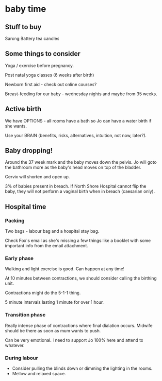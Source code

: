 # baby time

## Stuff to buy

Sarong
Battery tea candles


## Some things to consider

Yoga / exercise before pregnancy.

Post natal yoga classes (6 weeks after birth)

Newborn first aid - check out online courses?

Breast-feeding for our baby - wednesday nights and maybe from 35 weeks.

## Active birth

We have OPTIONS - all rooms have a bath so Jo can have a water birth if she wants.

Use your BRAIN (benefits, risks, alternatives, intuition, not now, later?).

## Baby dropping!

Around the 37 week mark and the baby moves down the pelvis. Jo will goto
the bathroom more as the baby's head moves on top of the bladder.

Cervix will shorten and open up.

3% of babies present in breach. If North Shore Hospital cannot flip the baby,
they will not perform a vaginal birth when in breach (caesarian only).

## Hospital time

### Packing

Two bags - labour bag and a hospital stay bag.

Check Fox's email as she's missing a few things like a booklet with some important info from the email attachment.



### Early phase

Walking and light exercise is good. Can happen at any time!

At 10 minutes between contractions, we should consider calling the birthing
unit.

Contractions might do the 5-1-1 thing.

5 minute intervals lasting 1 minute for over 1 hour.

### Transition phase

Really intense phase of contractions where final dialation occurs. Midwife
should be there as soon as mum wants to push.

Can be very emotional. I need to support Jo 100% here and attend to whatever.



### During labour

* Consider pulling the blinds down or dimming the lighting in the rooms.
* Mellow and relaxed space.
